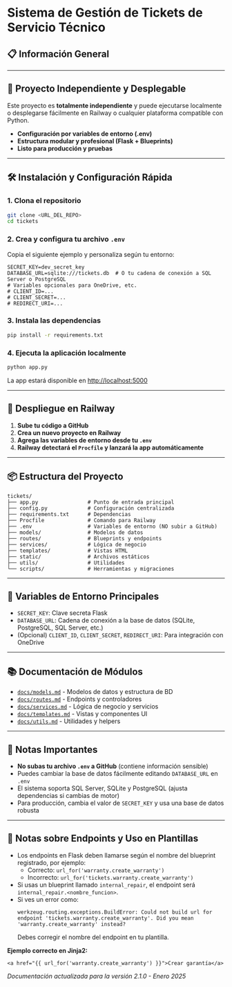 # Sistema de Gestión de Tickets de Servicio Técnico

## 📋 Información General

---

## 🚀 Proyecto Independiente y Desplegable

Este proyecto es **totalmente independiente** y puede ejecutarse localmente o desplegarse fácilmente en Railway o cualquier plataforma compatible con Python.

- **Configuración por variables de entorno (.env)**
- **Estructura modular y profesional (Flask + Blueprints)**
- **Listo para producción y pruebas**

---

## 🛠️ Instalación y Configuración Rápida

### 1. Clona el repositorio
```bash
git clone <URL_DEL_REPO>
cd tickets
```

### 2. Crea y configura tu archivo `.env`
Copia el siguiente ejemplo y personaliza según tu entorno:
```env
SECRET_KEY=dev_secret_key
DATABASE_URL=sqlite:///tickets.db  # O tu cadena de conexión a SQL Server o PostgreSQL
# Variables opcionales para OneDrive, etc.
# CLIENT_ID=...
# CLIENT_SECRET=...
# REDIRECT_URI=...
```

### 3. Instala las dependencias
```bash
pip install -r requirements.txt
```

### 4. Ejecuta la aplicación localmente
```bash
python app.py
```

La app estará disponible en [http://localhost:5000](http://localhost:5000)

---

## 🚢 Despliegue en Railway

1. **Sube tu código a GitHub**
2. **Crea un nuevo proyecto en Railway**
3. **Agrega las variables de entorno desde tu `.env`**
4. **Railway detectará el `Procfile` y lanzará la app automáticamente**

---

## 📦 Estructura del Proyecto

```
tickets/
├── app.py                # Punto de entrada principal
├── config.py             # Configuración centralizada
├── requirements.txt      # Dependencias
├── Procfile              # Comando para Railway
├── .env                  # Variables de entorno (NO subir a GitHub)
├── models/               # Modelos de datos
├── routes/               # Blueprints y endpoints
├── services/             # Lógica de negocio
├── templates/            # Vistas HTML
├── static/               # Archivos estáticos
├── utils/                # Utilidades
└── scripts/              # Herramientas y migraciones
```

---

## 🔑 Variables de Entorno Principales

- `SECRET_KEY`: Clave secreta Flask
- `DATABASE_URL`: Cadena de conexión a la base de datos (SQLite, PostgreSQL, SQL Server, etc.)
- (Opcional) `CLIENT_ID`, `CLIENT_SECRET`, `REDIRECT_URI`: Para integración con OneDrive

---

## 📚 Documentación de Módulos

- [`docs/models.md`](./docs/models.md) - Modelos de datos y estructura de BD
- [`docs/routes.md`](./docs/routes.md) - Endpoints y controladores
- [`docs/services.md`](./docs/services.md) - Lógica de negocio y servicios
- [`docs/templates.md`](./docs/templates.md) - Vistas y componentes UI
- [`docs/utils.md`](./docs/utils.md) - Utilidades y helpers

---

## 📝 Notas Importantes

- **No subas tu archivo `.env` a GitHub** (contiene información sensible)
- Puedes cambiar la base de datos fácilmente editando `DATABASE_URL` en `.env`
- El sistema soporta SQL Server, SQLite y PostgreSQL (ajusta dependencias si cambias de motor)
- Para producción, cambia el valor de `SECRET_KEY` y usa una base de datos robusta

---

## 📝 Notas sobre Endpoints y Uso en Plantillas

- Los endpoints en Flask deben llamarse según el nombre del blueprint registrado, por ejemplo:
  - Correcto: `url_for('warranty.create_warranty')`
  - Incorrecto: `url_for('tickets.warranty.create_warranty')`
- Si usas un blueprint llamado `internal_repair`, el endpoint será `internal_repair.<nombre_funcion>`.
- Si ves un error como:
  ```
  werkzeug.routing.exceptions.BuildError: Could not build url for endpoint 'tickets.warranty.create_warranty'. Did you mean 'warranty.create_warranty' instead?
  ```
  Debes corregir el nombre del endpoint en tu plantilla.

**Ejemplo correcto en Jinja2:**
```jinja
<a href="{{ url_for('warranty.create_warranty') }}">Crear garantía</a>
```

*Documentación actualizada para la versión 2.1.0 - Enero 2025* 
